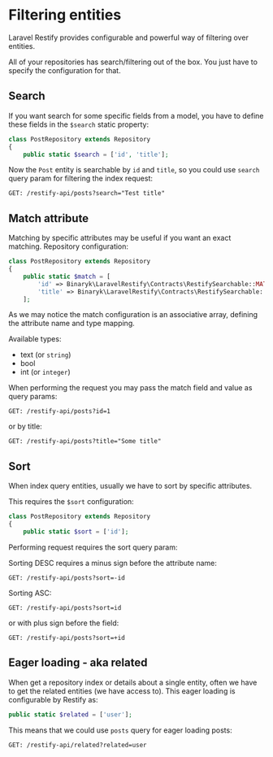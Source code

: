 # Filtering entities

Laravel Restify provides configurable and powerful way of filtering over entities. 

All of your repositories has search/filtering out of the box. You just have to specify the configuration for that.

## Search

If you want search for some specific fields from a model, you have to define these fields in the `$search` static 
property:

```php
class PostRepository extends Repository
{
    public static $search = ['id', 'title'];
```

Now the `Post` entity is searchable by `id` and `title`, so you could use `search` query param for filtering the index 
request: 

```http request
GET: /restify-api/posts?search="Test title"
```

## Match attribute

Matching by specific attributes may be useful if you want an exact matching. Repository
configuration:

```php
class PostRepository extends Repository
{
    public static $match = [
        'id' => Binaryk\LaravelRestify\Contracts\RestifySearchable::MATCH_INTEGER,
        'title' => Binaryk\LaravelRestify\Contracts\RestifySearchable::MATCH_TEXT,
    ];      
```

As we may notice the match configuration is an associative array, defining the attribute name and type mapping. 

Available types:

- text (or `string`)
- bool
- int (or `integer`)

When performing the request you may pass the match field and value as query params:

```http request
GET: /restify-api/posts?id=1
```

or by title:

```http request
GET: /restify-api/posts?title="Some title"
```


## Sort 
When index query entities, usually we have to sort by specific attributes. 

This requires the `$sort` configuration:

```php
class PostRepository extends Repository 
{
    public static $sort = ['id'];
```
 
 Performing request requires the sort query param: 
 
 Sorting DESC requires a minus sign before the attribute name:
 
 ```http request
GET: /restify-api/posts?sort=-id
```

 Sorting ASC:
 
 ```http request
GET: /restify-api/posts?sort=id
```

or with plus sign before the field:

 ```http request
GET: /restify-api/posts?sort=+id
```

## Eager loading - aka related

When get a repository index or details about a single entity, often we have to get the related entities (we have access to).
This eager loading is configurable by Restify as: 

```php
public static $related = ['user'];
```

This means that we could use `posts` query for eager loading posts:

```http request
GET: /restify-api/related?related=user
```
